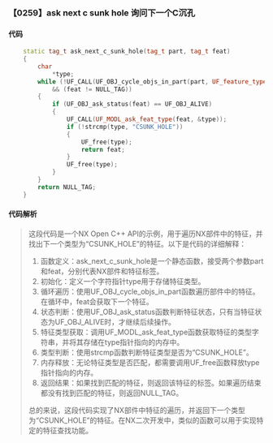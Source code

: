 ### 【0259】ask next c sunk hole 询问下一个C沉孔

#### 代码

```cpp
    static tag_t ask_next_c_sunk_hole(tag_t part, tag_t feat)  
    {  
        char  
            *type;  
        while (!UF_CALL(UF_OBJ_cycle_objs_in_part(part, UF_feature_type, &feat))  
            && (feat != NULL_TAG))  
        {  
            if (UF_OBJ_ask_status(feat) == UF_OBJ_ALIVE)  
            {  
                UF_CALL(UF_MODL_ask_feat_type(feat, &type));  
                if (!strcmp(type, "CSUNK_HOLE"))  
                {  
                    UF_free(type);  
                    return feat;  
                }  
                UF_free(type);  
            }  
        }  
        return NULL_TAG;  
    }

```

#### 代码解析

> 这段代码是一个NX Open C++ API的示例，用于遍历NX部件中的特征，并找出下一个类型为“CSUNK_HOLE”的特征。以下是代码的详细解释：
>
> 1. 函数定义：ask_next_c_sunk_hole是一个静态函数，接受两个参数part和feat，分别代表NX部件和特征标签。
> 2. 初始化：定义一个字符指针type用于存储特征类型。
> 3. 循环遍历：使用UF_OBJ_cycle_objs_in_part函数遍历部件中的特征。在循环中，feat会获取下一个特征。
> 4. 状态判断：使用UF_OBJ_ask_status函数判断特征状态，只有当特征状态为UF_OBJ_ALIVE时，才继续后续操作。
> 5. 特征类型获取：调用UF_MODL_ask_feat_type函数获取特征的类型字符串，并将其存储在type指针指向的内存中。
> 6. 类型判断：使用strcmp函数判断特征类型是否为“CSUNK_HOLE”。
> 7. 内存释放：无论特征类型是否匹配，都需要调用UF_free函数释放type指针指向的内存。
> 8. 返回结果：如果找到匹配的特征，则返回该特征的标签。如果遍历结束都没有找到匹配的特征，则返回NULL_TAG。
>
> 总的来说，这段代码实现了NX部件中特征的遍历，并返回下一个类型为“CSUNK_HOLE”的特征。在NX二次开发中，类似的函数可以用于实现特定的特征查找功能。
>
